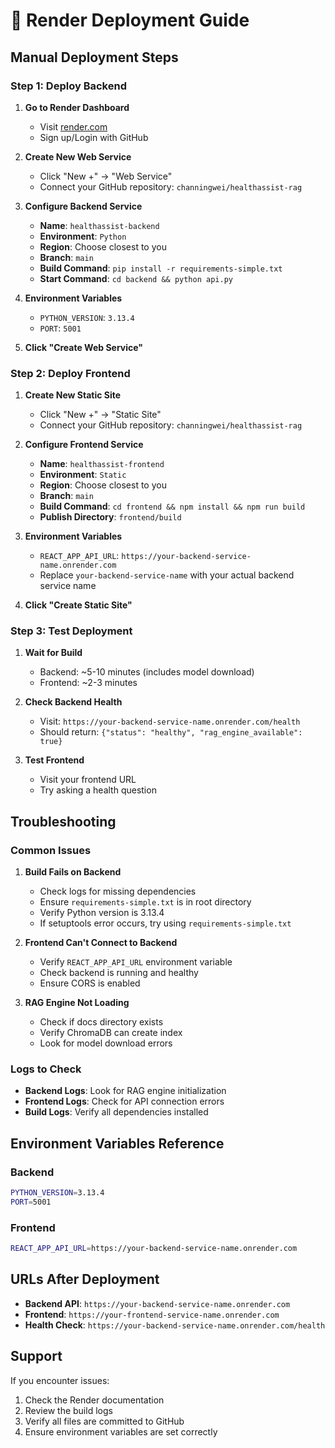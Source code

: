 # 🚀 Render Deployment Guide

## Manual Deployment Steps

### Step 1: Deploy Backend

1. **Go to Render Dashboard**
   - Visit [render.com](https://render.com)
   - Sign up/Login with GitHub

2. **Create New Web Service**
   - Click "New +" → "Web Service"
   - Connect your GitHub repository: `channingwei/healthassist-rag`

3. **Configure Backend Service**
   - **Name**: `healthassist-backend`
   - **Environment**: `Python`
   - **Region**: Choose closest to you
   - **Branch**: `main`
   - **Build Command**: `pip install -r requirements-simple.txt`
   - **Start Command**: `cd backend && python api.py`

4. **Environment Variables**
   - `PYTHON_VERSION`: `3.13.4`
   - `PORT`: `5001`

5. **Click "Create Web Service"**

### Step 2: Deploy Frontend

1. **Create New Static Site**
   - Click "New +" → "Static Site"
   - Connect your GitHub repository: `channingwei/healthassist-rag`

2. **Configure Frontend Service**
   - **Name**: `healthassist-frontend`
   - **Environment**: `Static`
   - **Region**: Choose closest to you
   - **Branch**: `main`
   - **Build Command**: `cd frontend && npm install && npm run build`
   - **Publish Directory**: `frontend/build`

3. **Environment Variables**
   - `REACT_APP_API_URL`: `https://your-backend-service-name.onrender.com`
   - Replace `your-backend-service-name` with your actual backend service name

4. **Click "Create Static Site"**

### Step 3: Test Deployment

1. **Wait for Build**
   - Backend: ~5-10 minutes (includes model download)
   - Frontend: ~2-3 minutes

2. **Check Backend Health**
   - Visit: `https://your-backend-service-name.onrender.com/health`
   - Should return: `{"status": "healthy", "rag_engine_available": true}`

3. **Test Frontend**
   - Visit your frontend URL
   - Try asking a health question

## Troubleshooting

### Common Issues

1. **Build Fails on Backend**
   - Check logs for missing dependencies
   - Ensure `requirements-simple.txt` is in root directory
   - Verify Python version is 3.13.4
   - If setuptools error occurs, try using `requirements-simple.txt`

2. **Frontend Can't Connect to Backend**
   - Verify `REACT_APP_API_URL` environment variable
   - Check backend is running and healthy
   - Ensure CORS is enabled

3. **RAG Engine Not Loading**
   - Check if docs directory exists
   - Verify ChromaDB can create index
   - Look for model download errors

### Logs to Check

- **Backend Logs**: Look for RAG engine initialization
- **Frontend Logs**: Check for API connection errors
- **Build Logs**: Verify all dependencies installed

## Environment Variables Reference

### Backend
```bash
PYTHON_VERSION=3.13.4
PORT=5001
```

### Frontend
```bash
REACT_APP_API_URL=https://your-backend-service-name.onrender.com
```

## URLs After Deployment

- **Backend API**: `https://your-backend-service-name.onrender.com`
- **Frontend**: `https://your-frontend-service-name.onrender.com`
- **Health Check**: `https://your-backend-service-name.onrender.com/health`

## Support

If you encounter issues:
1. Check the Render documentation
2. Review the build logs
3. Verify all files are committed to GitHub
4. Ensure environment variables are set correctly 